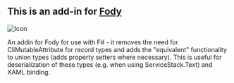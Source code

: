 ## This is an add-in for [Fody](https://github.com/Fody/Fody/) 

![Icon](https://raw.github.com/ndamjan/Mutable.Fody/master/Icons/package_icon.png)

An addin for Fody for use with F# - it removes the need for CliMutableAttribute for record types and adds the "equivalent" functionality to union types (adds property setters where necessary). This is useful for deserialization of these types (e.g. when using ServiceStack.Text) and XAML binding.


